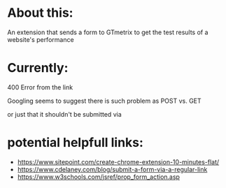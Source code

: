 # About this:
An extension that sends a form to GTmetrix to get the test results of a website's performance

# Currently:
400 Error from the link

Googling seems to suggest there is such problem as POST vs. GET

or just that it shouldn't be submitted via <form>

# potential helpfull links:
- https://www.sitepoint.com/create-chrome-extension-10-minutes-flat/
- https://www.cdelaney.com/blog/submit-a-form-via-a-regular-link
- https://www.w3schools.com/jsref/prop_form_action.asp
